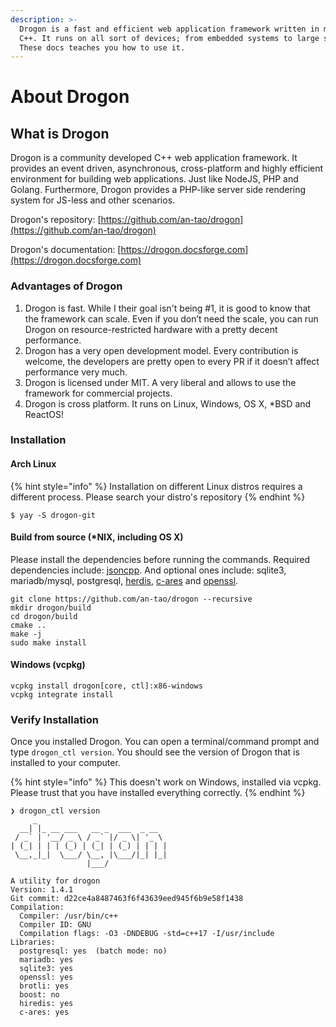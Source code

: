 ```yaml
---
description: >-
  Drogon is a fast and efficient web application framework written in modern
  C++. It runs on all sort of devices; from embedded systems to large servers.
  These docs teaches you how to use it.
---
```


# About Drogon

## What is Drogon

Drogon is a community developed C++ web application framework. It provides an event driven, asynchronous, cross-platform and highly efficient environment for building web applications. Just like NodeJS, PHP and Golang. Furthermore, Drogon provides a PHP-like server side rendering system for JS-less and other scenarios.

Drogon's repository: [https://github.com/an-tao/drogon](https://github.com/an-tao/drogon)

Drogon's documentation: [https://drogon.docsforge.com](https://drogon.docsforge.com)

### Advantages of Drogon

1. Drogon is fast. While I their goal isn't being \#1, it is good to know that the framework can scale. Even if you don’t need the scale, you can run Drogon on resource-restricted hardware with a pretty decent performance.
2. Drogon has a very open development model. Every contribution is welcome, the developers are pretty open to every PR if it doesn’t affect performance very much.
3. Drogon is licensed under MIT. A very liberal and allows to use the framework for commercial projects.
4. Drogon is cross platform. It runs on Linux, Windows, OS X, \*BSD and ReactOS!

### Installation

#### Arch Linux

{% hint style="info" %}
Installation on different Linux distros requires a different process. Please search your distro's repository
{% endhint %}

```
$ yay -S drogon-git
```

#### Build from source \(\*NIX, including OS X\)

Please install the dependencies before running the commands. Required dependencies include: [jsoncpp](https://github.com/open-source-parsers/jsoncpp). And optional ones include: sqlite3, mariadb/mysql, postgresql, [herdis](https://github.com/zond/herdis), [c-ares](https://c-ares.haxx.se/) and [openssl](https://www.openssl.org/).

```text
git clone https://github.com/an-tao/drogon --recursive
mkdir drogon/build
cd drogon/build
cmake ..
make -j
sudo make install
```

#### Windows \(vcpkg\)

```text
vcpkg install drogon[core, ctl]:x86-windows
vcpkg integrate install
```

### Verify Installation

Once you installed Drogon. You can open a terminal/command prompt and type `drogon_ctl version`. You should see the version of Drogon that is installed to your computer.

{% hint style="info" %}
This doesn't work on Windows, installed via vcpkg. Please trust that you have installed everything correctly.
{% endhint %}

```text
❯ drogon_ctl version
     _                             
  __| |_ __ ___   __ _  ___  _ __  
 / _` | '__/ _ \ / _` |/ _ \| '_ \ 
| (_| | | | (_) | (_| | (_) | | | |
 \__,_|_|  \___/ \__, |\___/|_| |_|
                 |___/             

A utility for drogon
Version: 1.4.1
Git commit: d22ce4a8487463f6f43639eed945f6b9e58f1438
Compilation: 
  Compiler: /usr/bin/c++
  Compiler ID: GNU
  Compilation flags: -O3 -DNDEBUG -std=c++17 -I/usr/include
Libraries: 
  postgresql: yes  (batch mode: no)
  mariadb: yes
  sqlite3: yes
  openssl: yes
  brotli: yes
  boost: no
  hiredis: yes
  c-ares: yes
```

